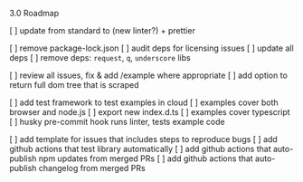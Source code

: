3.0 Roadmap

[ ] update from standard to (new linter?) + prettier

[ ] remove package-lock.json
[ ] audit deps for licensing issues
[ ] update all deps
[ ] remove deps: `request`, `q`, `underscore` libs

[ ] review all issues, fix & add /example where appropriate
[ ] add option to return full dom tree that is scraped

[ ] add test framework to test examples in cloud
[ ] examples cover both browser and node.js
[ ] export new index.d.ts
[ ] examples cover typescript
[ ] husky pre-commit hook runs linter, tests example code

[ ] add template for issues that includes steps to reproduce bugs
[ ] add github actions that test library automatically
[ ] add github actions that auto-publish npm updates from merged PRs
[ ] add github actions that auto-publish changelog from merged PRs
